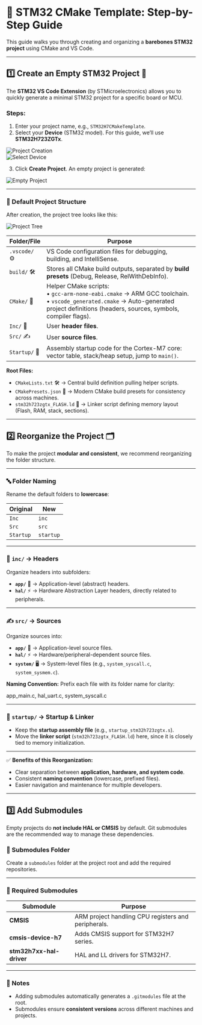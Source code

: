 # 🚀 STM32 CMake Template: Step-by-Step Guide

This guide walks you through creating and organizing a **barebones STM32 project** using CMake and VS Code.

---

## 1️⃣ Create an Empty STM32 Project 📄

The **STM32 VS Code Extension** (by STMicroelectronics) allows you to quickly generate a minimal STM32 project for a specific board or MCU.  

### Steps:

1. Enter your project name, e.g., `STM32H7CMakeTemplate`.  
2. Select your **Device** (STM32 model). For this guide, we’ll use **STM32H723ZGTx**.  

![Project Creation](image.png)  
![Select Device](image-1.png)  

3. Click **Create Project**. An empty project is generated:

![Empty Project](image-2.png)

---

### 📂 Default Project Structure

After creation, the project tree looks like this:  

![Project Tree](image-4.png)

| Folder/File | Purpose |
|-------------|---------|
| `.vscode/` ⚙️ | VS Code configuration files for debugging, building, and IntelliSense. |
| `build/` 🛠️ | Stores all CMake build outputs, separated by **build presets** (Debug, Release, RelWithDebInfo). |
| `CMake/` 📜 | Helper CMake scripts: <br>• `gcc-arm-none-eabi.cmake` → ARM GCC toolchain.<br>• `vscode_generated.cmake` → Auto-generated project definitions (headers, sources, symbols, compiler flags). |
| `Inc/` 📑 | User **header files**. |
| `Src/` ✍️ | User **source files**. |
| `Startup/` 🏁 | Assembly startup code for the Cortex-M7 core: vector table, stack/heap setup, jump to `main()`. |

**Root Files:**

- `CMakeLists.txt` 🛠️ → Central build definition pulling helper scripts.  
- `CMakePresets.json` 🔧 → Modern CMake build presets for consistency across machines.  
- `stm32h723zgtx_FLASH.ld` 📍 → Linker script defining memory layout (Flash, RAM, stack, sections).  

---

## 2️⃣ Reorganize the Project 🗂️

To make the project **modular and consistent**, we recommend reorganizing the folder structure.

---

### 🔤 Folder Naming

Rename the default folders to **lowercase**:

| Original | New |
|----------|-----|
| `Inc` | `inc` |
| `Src` | `src` |
| `Startup` | `startup` |

---

### 📑 `inc/` → Headers

Organize headers into subfolders:  

- **`app/`** 🎯 → Application-level (abstract) headers.  
- **`hal/`** ⚡ → Hardware Abstraction Layer headers, directly related to peripherals.

---

### ✍️ `src/` → Sources

Organize sources into:

- **`app/`** 🎯 → Application-level source files.  
- **`hal/`** ⚡ → Hardware/peripheral-dependent source files.  
- **`system/`** 🖥️ → System-level files (e.g., `system_syscall.c`, `system_sysmem.c`).  

**Naming Convention:** Prefix each file with its folder name for clarity:  

app_main.c, hal_uart.c, system_syscall.c


---

### 🏁 `startup/` → Startup & Linker

- Keep the **startup assembly file** (e.g., `startup_stm32h723zgtx.s`).  
- Move the **linker script** (`stm32h723zgtx_FLASH.ld`) here, since it is closely tied to memory initialization.  

---

✅ **Benefits of this Reorganization:**

- Clear separation between **application, hardware, and system code**.  
- Consistent **naming convention** (lowercase, prefixed files).  
- Easier navigation and maintenance for multiple developers.  

---

## 3️⃣ Add Submodules

Empty projects do **not include HAL or CMSIS** by default. Git submodules are the recommended way to manage these dependencies.  

### 📂 Submodules Folder

Create a `submodules` folder at the project root and add the required repositories.  

---

### 🔧 Required Submodules

| Submodule | Purpose |
|-----------|---------|
| **CMSIS** | ARM project handling CPU registers and peripherals. |
| **cmsis-device-h7** | Adds CMSIS support for STM32H7 series. |
| **stm32h7xx-hal-driver** | HAL and LL drivers for STM32H7. |

---

### 📝 Notes

- Adding submodules automatically generates a `.gitmodules` file at the root.  
- Submodules ensure **consistent versions** across different machines and projects.  
